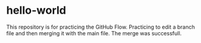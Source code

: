 # hello-world
This repository is for practicing the GitHub Flow.
Practicing to edit a branch file and then merging it with the main file.
The merge was successfull.
